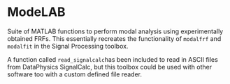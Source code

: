 # ModeLAB
Suite of MATLAB functions to perform modal analysis using experimentally obtained FRFs. This essentially recreates the functionality of `modalfrf` and `modalfit` in the Signal Processing toolbox.

A function called `read_signalcalc`has been included to read in ASCII files from DataPhysics SignalCalc, but this toolbox could be used with other software too with a custom defined file reader.